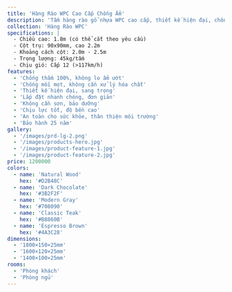 ```yaml
---
title: 'Hàng Rào WPC Cao Cấp Chống Ẩm'
description: 'Tấm hàng rào gỗ nhựa WPC cao cấp, thiết kế hiện đại, chống ẩm tuyệt đối, phù hợp cho villa, nhà phố, khu resort'
collection: 'Hàng Rào WPC'
specifications: |
  - Chiều cao: 1.8m (có thể cắt theo yêu cầu)
  - Cột trụ: 90x90mm, cao 2.2m
  - Khoảng cách cột: 2.0m - 2.5m
  - Trọng lượng: 45kg/tấm
  - Chịu gió: Cấp 12 (>117km/h)
features:
  - 'Chống thấm 100%, không lo ẩm ướt'
  - 'Chống mối mọt, không cần xử lý hóa chất'
  - 'Thiết kế hiện đại, sang trọng'
  - 'Lắp đặt nhanh chóng, đơn giản'
  - 'Không cần sơn, bảo dưỡng'
  - 'Chịu lực tốt, độ bền cao'
  - 'An toàn cho sức khỏe, thân thiện môi trường'
  - 'Bảo hành 25 năm'
gallery:
  - '/images/prd-lg-2.png'
  - '/images/products-hero.jpg'
  - '/images/product-feature-1.jpg'
  - '/images/product-feature-2.jpg'
price: 1200000
colors:
  - name: 'Natural Wood'
    hex: '#D2B48C'
  - name: 'Dark Chocolate'
    hex: '#3B2F2F'
  - name: 'Modern Gray'
    hex: '#708090'
  - name: 'Classic Teak'
    hex: '#B8860B'
  - name: 'Espresso Brown'
    hex: '#4A3C28'
dimensions:
  - '1800×150×25mm'
  - '1600×120×25mm'
  - '1400×100×25mm'
rooms:
  - 'Phòng khách'
  - 'Phòng ngủ'
---
```

